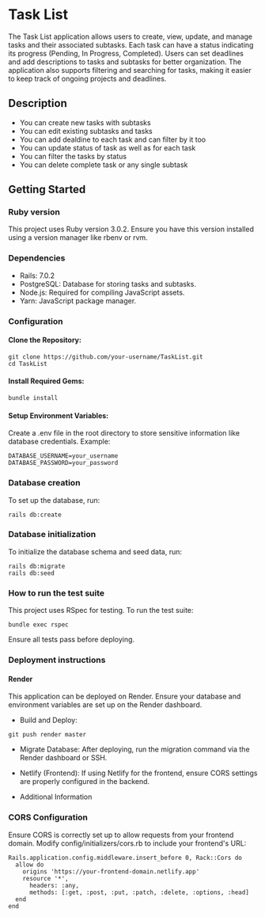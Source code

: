 # Task List 

The Task List application allows users to create, view, update, and manage tasks and their associated subtasks. Each task can have a status indicating its progress (Pending, In Progress, Completed). Users can set deadlines and add descriptions to tasks and subtasks for better organization. The application also supports filtering and searching for tasks, making it easier to keep track of ongoing projects and deadlines.

## Description

* You can create new tasks with subtasks
* You can edit existing subtasks and tasks
* You can add dealdine to each task and can filter by it too
* You can update status of task as well as for each task
* You can filter the tasks by status
* You can delete complete task or any single subtask

## Getting Started

### Ruby version
This project uses Ruby version 3.0.2. Ensure you have this version installed using a version manager like rbenv or rvm.

### Dependencies

* Rails: 7.0.2
* PostgreSQL: Database for storing tasks and subtasks.
* Node.js: Required for compiling JavaScript assets.
* Yarn: JavaScript package manager.

### Configuration

#### Clone the Repository:
```
git clone https://github.com/your-username/TaskList.git
cd TaskList
```

#### Install Required Gems:
```
bundle install
```

#### Setup Environment Variables:
Create a .env file in the root directory to store sensitive information like database credentials. Example:
```
DATABASE_USERNAME=your_username
DATABASE_PASSWORD=your_password

```

### Database creation
To set up the database, run:
```
rails db:create
```

### Database initialization
To initialize the database schema and seed data, run:
```
rails db:migrate
rails db:seed
```

### How to run the test suite
This project uses RSpec for testing. To run the test suite:
```
bundle exec rspec
```
Ensure all tests pass before deploying.

### Deployment instructions
#### Render
This application can be deployed on Render. Ensure your database and environment variables are set up on the Render dashboard.

* Build and Deploy:

```
git push render master
```

* Migrate Database:
After deploying, run the migration command via the Render dashboard or SSH.

* Netlify (Frontend):
If using Netlify for the frontend, ensure CORS settings are properly configured in the backend.

* Additional Information

### CORS Configuration
Ensure CORS is correctly set up to allow requests from your frontend domain. Modify config/initializers/cors.rb to include your frontend's URL:

```
Rails.application.config.middleware.insert_before 0, Rack::Cors do
  allow do
    origins 'https://your-frontend-domain.netlify.app'
    resource '*',
      headers: :any,
      methods: [:get, :post, :put, :patch, :delete, :options, :head]
  end
end
```
